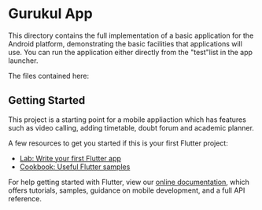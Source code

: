 # Gurukul App
This directory contains the full implementation of a basic application for the Android platform, demonstrating the basic facilities that applications
will use.  You can run the application either directly from the "test"list in the app launcher.

The files contained here:

## Getting Started

This project is a starting point for a mobile appliaction which has features such as video calling, adding timetable, doubt forum and academic planner.

A few resources to get you started if this is your first Flutter project:

- [Lab: Write your first Flutter app](https://flutter.dev/docs/get-started/codelab)
- [Cookbook: Useful Flutter samples](https://flutter.dev/docs/cookbook)

For help getting started with Flutter, view our
[online documentation](https://flutter.dev/docs), which offers tutorials,
samples, guidance on mobile development, and a full API reference.
